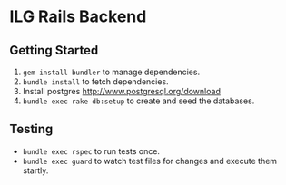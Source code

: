 # ILG Rails Backend

## Getting Started

1. `gem install bundler` to manage dependencies.
2. `bundle install` to fetch dependencies.
3. Install postgres http://www.postgresql.org/download
4. `bundle exec rake db:setup` to create and seed the databases.

## Testing

* `bundle exec rspec` to run tests once.
* `bundle exec guard` to watch test files for changes and execute them startly.
